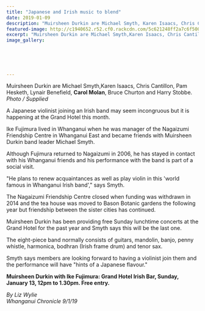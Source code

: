 ```yaml
---
title: "Japanese and Irish music to blend"
date: 2019-01-09
description: "Muirsheen Durkin are Michael Smyth, Karen Isaacs, Chris Cantillon, Pam Hesketh, Lynair Benefield, Carol Molan..."
featured-image: http://c1940652.r52.cf0.rackcdn.com/5c621248ff2a7c6f500000f1/Carol-Molan-Irish-music-9.1.19-chron.jpg
excerpt: "Muirsheen Durkin are Michael Smyth,Karen Isaacs, Chris Cantillon, Pam Hesketh, Lynair Benefield, Carol Molan, Bruce Churton and Harry Stobbe."
image_gallery:
    
    
    
    
    
---
```


<p><span>Muirsheen Durkin are Michael Smyth,Karen Isaacs, Chris Cantillon, Pam Hesketh, Lynair Benefield, <strong>Carol Molan</strong>, Bruce Churton and Harry Stobbe. <br /><em>Photo / Supplied</em></span></p>
<p class="element element-paragraph">A Japanese violinist joining an Irish band may seem incongruous but it is happening at the Grand Hotel this month.</p>
<p class="element element-paragraph">Ike Fujimura lived in Whanganui when he was manager of the Nagaizumi Friendship Centre in Whanganui East and became friends with Muirsheen Durkin band leader Michael Smyth.</p>
<p class="element element-paragraph">Although Fujimura returned to Nagaizumi in 2006, he has stayed in contact with his Whanganui friends and his performance with the band is part of a social visit.</p>
<p class="element element-paragraph">"He plans to renew acquaintances as well as play violin in this 'world famous in Whanganui Irish band'," says Smyth.</p>
<p class="element element-paragraph">The Nagaizumi Friendship Centre closed when funding was withdrawn in 2014 and the tea house was moved to Bason Botanic gardens the following year but friendship between the sister cities has continued.</p>
<p class="element element-paragraph">Muirsheen Durkin has been providing free Sunday lunchtime concerts at the Grand Hotel for the past year and Smyth says this will be the last one.</p>
<p class="element element-paragraph">The eight-piece band normally consists of guitars, mandolin, banjo, penny whistle, harmonica, bodhran (Irish frame drum) and tenor sax.</p>
<p class="element element-paragraph">Smyth says members are looking forward to having a violinist join them and the performance will have "hints of a Japanese flavour."</p>
<p class="element element-paragraph"><strong>Muirsheen Durkin with Ike Fujimura: Grand Hotel Irish Bar, Sunday, January 13, 12pm to 1.30pm. Free entry.</strong></p>
<p class="element element-paragraph"><em>By Liz Wylie</em><br /><em>Whanganui Chronicle 9/1/19</em></p>

